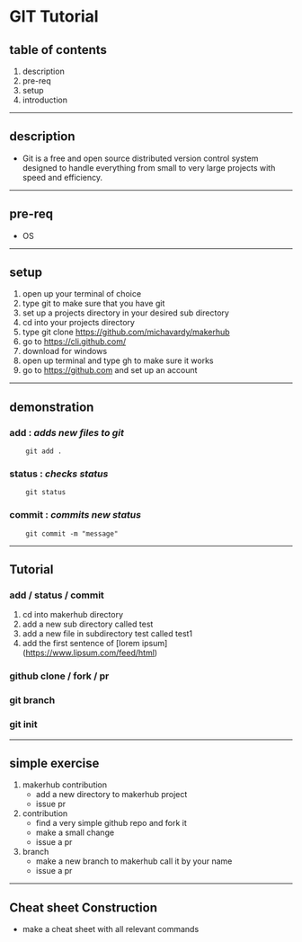 # GIT Tutorial

## table of contents
1. description
2. pre-req
3. setup
4. introduction
---
## description
- Git is a free and open source distributed version control system designed to handle everything from small to very large projects with speed and efficiency.
---
## pre-req
- OS
---
## setup
1. open up your terminal of choice
2. type git to make sure that you have git
3. set up a projects directory in your desired sub directory
4. cd into your projects directory
5. type git clone https://github.com/michavardy/makerhub
6. go to https://cli.github.com/
7. download for windows 
8. open up terminal and type gh to make sure it works
9. go to https://github.com and set up an account
---
## demonstration
### **add** : *adds new files to git*
```
    git add .
```
### **status** : *checks status*
```
    git status
```
### **commit** : *commits new status*
```
    git commit -m "message"
```
---
## **Tutorial**
### add / status / commit 
1. cd into makerhub directory
2. add a new sub directory called test
3. add a new file in subdirectory test called test1
4. add the first sentence of [lorem ipsum] (https://www.lipsum.com/feed/html) 
### github clone / fork / pr
### git branch
### git init
---
## simple exercise
1. makerhub contribution
   - add a new directory to makerhub project
   - issue pr
2. contribution
   - find a very simple github repo and fork it
   - make a small change
   - issue a pr
3. branch
   - make a new branch to makerhub call it by your name
   - issue a pr
---
## Cheat sheet Construction
- make a cheat sheet with all relevant commands
